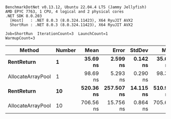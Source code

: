 ```

BenchmarkDotNet v0.13.12, Ubuntu 22.04.4 LTS (Jammy Jellyfish)
AMD EPYC 7763, 1 CPU, 4 logical and 2 physical cores
.NET SDK 8.0.203
  [Host]   : .NET 8.0.3 (8.0.324.11423), X64 RyuJIT AVX2
  ShortRun : .NET 8.0.3 (8.0.324.11423), X64 RyuJIT AVX2

Job=ShortRun  IterationCount=3  LaunchCount=1  
WarmupCount=3  

```
| Method            | Number | Mean      | Error      | StdDev    | Min       | Max       | Allocated |
|------------------ |------- |----------:|-----------:|----------:|----------:|----------:|----------:|
| **RentReturn**        | **1**      |  **35.69 ns** |   **2.599 ns** |  **0.142 ns** |  **35.60 ns** |  **35.85 ns** |         **-** |
| AllocateArrayPool | 1      |  98.69 ns |   5.293 ns |  0.290 ns |  98.38 ns |  98.96 ns |         - |
| **RentReturn**        | **10**     | **520.36 ns** | **257.507 ns** | **14.115 ns** | **510.95 ns** | **536.59 ns** |         **-** |
| AllocateArrayPool | 10     | 706.56 ns |  15.756 ns |  0.864 ns | 705.68 ns | 707.40 ns |         - |

